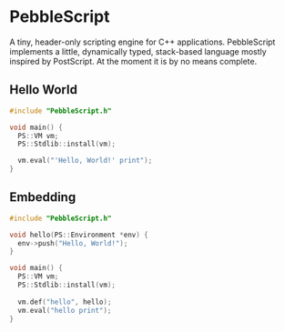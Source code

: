 PebbleScript
============

A tiny, header-only scripting engine for C++ applications. PebbleScript implements a little, dynamically typed, stack-based language mostly inspired by PostScript. 
At the moment it is by no means complete.


Hello World
-----------

```  C++
#include "PebbleScript.h"

void main() {
  PS::VM vm;
  PS::Stdlib::install(vm);

  vm.eval("'Hello, World!' print");
}

```

Embedding
---------

```  C++
#include "PebbleScript.h"

void hello(PS::Environment *env) {
  env->push("Hello, World!");
}

void main() {
  PS::VM vm;
  PS::Stdlib::install(vm);
  
  vm.def("hello", hello);
  vm.eval("hello print");
}

```
